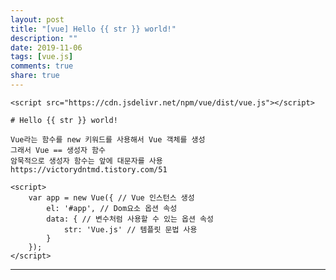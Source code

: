 ```yaml
---
layout: post
title: "[vue] Hello {{ str }} world!"
description: ""
date: 2019-11-06
tags: [vue.js]
comments: true
share: true
---
```

    <script src="https://cdn.jsdelivr.net/npm/vue/dist/vue.js"></script>

    # Hello {{ str }} world!

	Vue라는 함수를 new 키워드를 사용해서 Vue 객체를 생성
	그래서 Vue == 생성자 함수
	암묵적으로 생성자 함수는 앞에 대문자를 사용
	https://victorydntmd.tistory.com/51

	<script>
		var app = new Vue({ // Vue 인스턴스 생성
			el: '#app', // Dom요소 옵션 속성
			data: { // 변수처럼 사용할 수 있는 옵션 속성
				str: 'Vue.js' // 템플릿 문법 사용
			}
		});
	</script>

--- 
